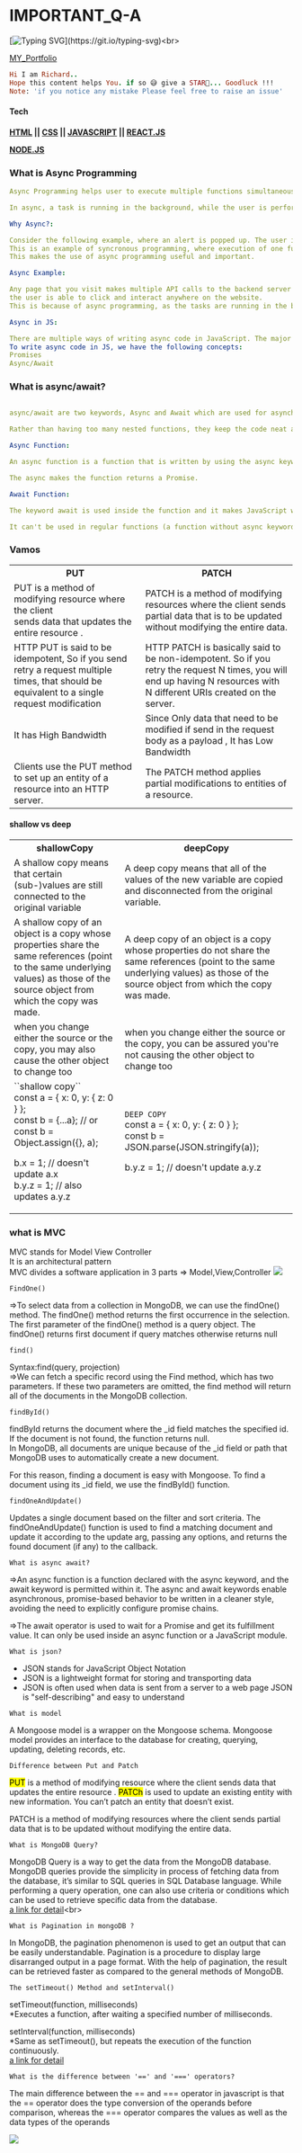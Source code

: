 # IMPORTANT_Q-A
[![Typing SVG](https://readme-typing-svg.demolab.com?font=Fira+Code&duration=900&pause=70&color=F3F756&width=435&lines=HEY+CheckOut....)](https://git.io/typing-svg)<br>

[MY_Portfolio](https://richardbackdev.netlify.app/)
```ruby
Hi I am Richard..
Hope this content helps You. if so 😅 give a STAR🌟... Goodluck !!!
Note: 'if you notice any mistake Please feel free to raise an issue'
```

<h4>Tech<h4>

[HTML](https://github.com/Richard-vinu/web-development/blob/main/HTML.md) || [CSS](https://github.com/Richard-vinu/web-development/blob/main/CSS.md)  || [JAVASCRIPT](https://github.com/Richard-vinu/web-development/blob/main/JavaScript.md)  || [REACT.JS](https://github.com/Richard-vinu/web-development/blob/main/React.js)  <br>

[NODE.JS](https://github.com/Richard-vinu/web-development/blob/main/React.js) 




###  What is Async Programming
```yaml
Async Programming helps user to execute multiple functions simultaneously.

In async, a task is running in the background, while the user is performing some other action.

Why Async?:

Consider the following example, where an alert is popped up. The user is not able to interact with the page until the alert is closed.
This is an example of syncronous programming, where execution of one function completely blocks everything.
This makes the use of async programming useful and important.

Async Example:

Any page that you visit makes multiple API calls to the backend server but during this whole process, 
the user is able to click and interact anywhere on the website.
This is because of async programming, as the tasks are running in the background and not blocking the user.

Async in JS:

There are multiple ways of writing async code in JavaScript. The major use case is interacting with 3rd party API(s) or services.
To write async code in JS, we have the following concepts:
Promises
Async/Await
```

### What is async/await?
```yaml

async/await are two keywords, Async and Await which are used for asynchronous programming in JavaScript.

Rather than having too many nested functions, they keep the code neat and clean, which is why many developers usually recommend it.

Async Function:

An async function is a function that is written by using the async keyword. It is what makes the function asynchronous.

The async makes the function returns a Promise.

Await Function:

The keyword await is used inside the function and it makes JavaScript wait until that promise is settled and return the result.

It can't be used in regular functions (a function without async keyword)
```




<!DOCTYPE html>
<html>
<body>
<h3>Vamos</h3>
<table>
  <tr>
    <th>PUT</th>
    <th>PATCH</th>
  </tr>
  <tr>
    <td>PUT is a method of modifying resource where the client<br> sends data that updates the entire resource . </td>
    <td>PATCH is a method of modifying resources where the client sends partial data that is to be updated without modifying the entire data.</td>
  </tr>
  <tr>
    <td>HTTP PUT is said to be idempotent, So if you send retry a request multiple times, that should be equivalent to a single request modification</td>
    <td>HTTP PATCH is basically said to be non-idempotent. So if you retry the request N times, you will end up having N resources with N different URIs created on the server.</td>
  </tr>
  <tr>
    <td>It has High Bandwidth </td>
    <td>Since Only data that need to be modified if send in the request body as a payload , It has Low Bandwidth </td>
  </tr>
  <tr>
    <td>Clients use the PUT method to set up an entity of a resource into an HTTP server. </td>
   <td>The PATCH method applies partial modifications to entities of a resource.</td>
  </tr>
</table>
</body>
</html>
<h4>shallow vs deep</h4>
<table>
  <tr>
    <th>shallowCopy</th>
    <th>deepCopy</th>
  </tr>
  <tr>
    <td>A shallow copy means that certain (sub-)values are still connected to the original variable </td>
    <td>A deep copy means that all of the values of the new variable are copied and disconnected from the original variable.</td>
  </tr>
  <tr>
    <td>A shallow copy of an object is a copy whose properties share the same references (point to the same underlying values) as those of the source object from which the copy was made.</td>
    <td>A deep copy of an object is a copy whose properties do not share the same references (point to the same underlying values) as those of the source object from which the copy was made.</td>
  </tr>
  <tr>
    <td>when you change either the source or the copy, you may also cause the other object to change too </td>
    <td>when you change either the source or the copy, you can be assured you're not causing the other object to change too </td>
  </tr>
   <tr>
 <td>``shallow copy``<br>
 const a = { x: 0, y: { z: 0 } };<br>
const b = {...a}; // or const b = Object.assign({}, a);<br>

b.x = 1; // doesn't update a.x <br>
b.y.z = 1; // also updates a.y.z</td>
    <td>``DEEP COPY``<br>
const a = { x: 0, y: { z: 0 } };<br>
const b = JSON.parse(JSON.stringify(a)); <br>

b.y.z = 1; // doesn't update a.y.z </td>
  </tr>

</table>

<h3>what is MVC</h3>

 MVC stands for Model View Controller <br>
 It is an architectural pattern<br>
 MVC divides a software application in 3 parts =>  Model,View,Controller
 ![](https://github.com/Richard-vinu/Kannada_Coder/blob/main/screenshot-www.youtube.com-2022.10.30-17_27_32.png)


``FindOne()``

=>To select data from a collection in MongoDB, we can use the findOne() method.
  The findOne() method returns the first occurrence in the selection.
  The first parameter of the findOne() method is a query object.
  The findOne() returns first document if query matches otherwise returns null

``find()``

Syntax:find(query, projection)<br>
=>We can fetch a specific record using the Find method, which has two parameters. 
If these two parameters are omitted, the find method will return all of the documents in the MongoDB collection.

``findById()``

findById returns the document where the _id field matches the specified id. If the document is not found, the function returns null.<br>
In MongoDB, all documents are unique because of the _id field or path that MongoDB uses to automatically create a new document.<br>

For this reason, finding a document is easy with Mongoose. To find a document using its _id field, we use the findById() function.


``findOneAndUpdate()``

Updates a single document based on the filter and sort criteria.
The findOneAndUpdate() function is used to find a matching document and update it according to the update arg, passing any options, and returns the found document (if any) to the callback.





``What is async await?``

=>An async function is a function declared with the async keyword, and the await keyword is permitted within it. The async and await keywords enable asynchronous, promise-based behavior to be written in a cleaner style, avoiding the need to explicitly configure promise chains.

=>The await operator is used to wait for a Promise and get its fulfillment value. It can only be used inside an async function or a JavaScript module.


``What is json?``

 
 *  JSON stands for JavaScript Object Notation 
   * JSON is a lightweight format for storing and transporting data 
   * JSON is often used when data is sent from a server to a web page JSON is "self-describing" and easy to understand

```What is model```

A Mongoose model is a wrapper on the Mongoose schema.
Mongoose model provides an interface to the database for creating, querying, updating, deleting records, etc.

```Difference between Put and Patch```

<mark>PUT</mark> is a method of modifying resource where the client sends data that updates the entire resource .
<mark>PATCh</mark>  is used to update an existing entity with new information. You can’t patch an entity that doesn’t exist.

PATCH is a method of modifying resources where the client sends partial data that is to be updated without modifying the entire data.

```What is MongoDB Query?```

MongoDB Query is a way to get the data from the MongoDB database. MongoDB queries provide the simplicity in process of fetching data from the database, it’s similar to SQL queries in SQL Database language. While performing a query operation, one can also use criteria or conditions which can be used to retrieve specific data from the database. <br>
[a link for detail](https://www.geeksforgeeks.org/what-is-a-mongodb-query/#:~:text=MongoDB%2C%20the%20most%20popular%20open,format%20just%20like%20JSON%20format.)<br>

```What is Pagination in mongoDB ?```

In MongoDB, the pagination phenomenon is used to get an output that can be easily understandable.
Pagination is a procedure to display large disarranged output in a page format. With the help of pagination, the result can be retrieved faster as compared to the general methods of MongoDB.

```The setTimeout() Method and setInterval()```

setTimeout(function, milliseconds)<br>
  *Executes a function, after waiting a specified number of milliseconds.

setInterval(function, milliseconds)<br>
  *Same as setTimeout(), but repeats the execution of the function continuously.<br>[a link for detail](https://www.w3schools.com/js/js_timing.asp)<br>
  
  
  ```What is the difference between '==' and '===' operators?```
  
  The main difference between the == and === operator in javascript is that the == operator does the type conversion of the operands before comparison, whereas the === operator compares the values as well as the data types of the operands

<img src="https://bkit.co/w_635a66ca8baa7.gif" />
